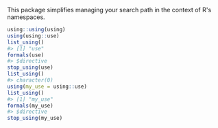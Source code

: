 
<!-- README.md is generated from README.Rmd. Please edit that file -->
This package simplifies managing your search path in the context of R's namespaces.

``` r
using::using(using)
using(using::use)
list_using()
#> [1] "use"
formals(use)
#> $directive
stop_using(use)
list_using()
#> character(0)
using(my_use = using::use)
list_using()
#> [1] "my_use"
formals(my_use)
#> $directive
stop_using(my_use)
```
